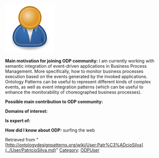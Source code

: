 [![Image:ODPUser.png](../images/a/a6/ODPUser.png)](../Image/ODPUser.png.md "Image:ODPUser.png")




  





__Main motivation for joining ODP community:__ I am currently working with semantic integration of event-driven applications in Business Process Management. More specifically, how to monitor business processes execution based on the events generated by the invoked applications. Ontology Patterns can be useful to represent different kinds of complex events, as well as event integration patterns (which can be useful to enhance the monitorability of choreographed business processes).


__Possible main contribution to ODP community:__


__Domains of interest:__


  



__Is expert of:__


  

__How did I know about ODP:__ surfing the web






Retrieved from "[http://ontologydesignpatterns.org/wiki/User:Patr%C3%ADcioSilva](../User/PatrícioSilva.md)"
 [Category](http://ontologydesignpatterns.org/wiki/Special:Categories "Special:Categories"): [ODPUser](../Category/ODPUser.md "Category:ODPUser")